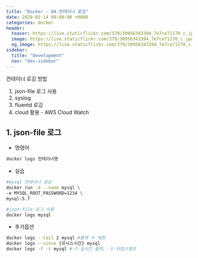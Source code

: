 ```yaml
---
title: "Docker - 04.컨테이너 로깅"
date: 2020-02-14 00:00:00 +0800
categories: docker
header:
  teaser: https://live.staticflickr.com/379/30956343394_7e7ce71170_c.jpg
  image: https://live.staticflickr.com/379/30956343394_7e7ce71170_c.jpg
  og_image: https://live.staticflickr.com/379/30956343394_7e7ce71170_c.jpg
sidebar:
  title: "Development"
  nav: "dev-sidebar"
---
```


컨테이너 로깅 방법 <br>

1. json-file 로그 사용
2. syslog 
3. fluentd 로깅
4. cloud 활용 - AWS Cloud Watch

## 1. json-file 로그

- 명령어

```sh 
docker logs 컨테이너명
```
- 실습

```sh 
#mysql 컨테이너 생성
docker run -d --name mysql \
-e MYSQL_ROOT_PASSWORD=1234 \
mysql:5.7

#json-file 로그 사용
docker logs mysql
```

- 추가옵션
```sh 
docker logs --tail 2 mysql #출력 수 제한
docker logs --since {유닉스시간} mysql
docker logs -f -t mysql #-f:실시간 출력, -t:타임스탬프
```

<script id="asciicast-JRanx6qoragmPoeCynICEoqxM" src="https://asciinema.org/a/JRanx6qoragmPoeCynICEoqxM.js" async></script>


